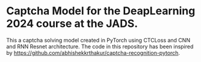 # Captcha Model for the DeapLearning 2024 course at the JADS.
This a captcha solving model created in PyTorch using CTCLoss and CNN and RNN Resnet architecture.
The code in this repository has been inspired by https://github.com/abhishekkrthakur/captcha-recognition-pytorch.